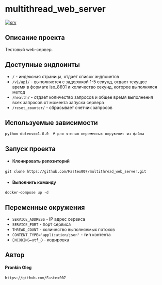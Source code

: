 # multithread_web_server
[![srv](https://github.com/Fastex007/multithread_web_server/actions/workflows/main.yml/badge.svg)](https://github.com/Fastex007/multithread_web_server/actions/workflows/main.yml)

## Описание проекта
Тестовый web-сервер.

## Доступные эндпоинты
* ```/``` - индексная страница, отдает список эндпоинтов
* ```/v1/api/``` - выполняется с задержкой 1-5 секунд, отдает текущее время в формате iso_8601 и 
количество секунд, которое выполнялся метод
* ```/health/``` - отдает количество запросов и общее время выполнения всех запросов от момента запуска сервера
* ```/reset_counter/``` - сбрасывает счетчик запросов


## Используемые зависимости
```
python-dotenv==1.0.0  # для чтения переменных окружения из файла
```

## Запуск проекта
* #### Клонировать репозиторий
```
git clone https://github.com/Fastex007/multithread_web_server.git
```

* #### Выполнить команду
```
docker-compose up -d
```

## Переменные окружения
* ```SERVICE_ADDRESS``` - IP адрес сервиса
* ```SERVICE_PORT``` - порт сервиса
* ```THREAD_COUNT``` - количество выполняемых потоков
* ```CONTENT_TYPE="application/json"``` - тип контента
* ```ENCODING=utf_8``` - кодировка


## Автор
#### Pronkin Oleg
```
https://github.com/Fastex007
```
